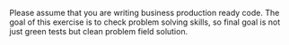 Please assume that you are writing business production ready code.
The goal of this exercise is to check problem solving skills,
so final goal is not just green tests but clean problem field solution.
